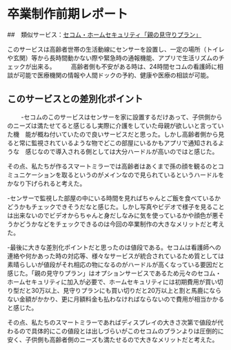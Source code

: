 # 卒業制作前期レポート
  
##　類似サービス：[セコム・ホームセキュリティ「親の見守りプラン」](https://www.secom.co.jp/homesecurity/plan/seniorparents/)
  
  このサービスは高齢者世帯の生活動線にセンサーを設置し、一定の場所（トイレや玄関）等から長時間動かない際や緊急時の通報機能、アプリで生活リズムのチェックが出来る。
  　　
  高齢者側も不安がある時は、24時間セコムの看護師に相談が可能で医療機関の情報や人間ドックの予約、健康や医療の相談が可能。
    
## このサービスとの差別化ポイント
　　
-セコムのこのサービスはセンサーを家に設置するだけあって、子供側からのニーズは満たせてると感じるし実際に介護をしていた母親が欲しいと言っていた機　能が概ね付いていたので良いサービスだと思った。しかし高齢者側から見ると常に監視されているような物でどこの部屋にいるかもアプリで通知されるような　感じなので導入される側としては大分ハードルが高いのではと感じた。
   
その点、私たちが作るスマートミラーでは高齢者はあくまで孫の顔を観るのとコミュニケーションを取るというのがメインなので見られているというハードルをかなり下げられると考えた。
  
-センサーで監視した部屋の中にいる時間を見ればちゃんとご飯を食べているかどうかもチェックできそうだなと感じた。しかし写真やビデオで様子を見ることは出来ないのでビデオからちゃんと身だしなみに気を使っているかや顔色が悪そうかどうかなどをチェックできるのは今回の卒業制作の大きなメリットだと考えた。
  
-最後に大きな差別化ポイントだと思ったのは値段である。セコムは看護師への連絡や何かあった時の対応等、様々なサービスが統合されているため質としては素晴らしいが値段がそれ相応の物になるのがハードルが高くなっている要因だと感じた。「親の見守りプラン」はオプションサービスであるため元々のセコム・ホームセキュリティに加入が必要で、ホームセキュリティには初期費用が買い切り型だと30万以上、見守りプランにも買い切りだと20万以上と割と馬鹿にならない金額がかかり、更に月額料金も払わなければならないので費用が相当かかると感じた。
  
その点、私たちのスマートミラーであればディスプレイの大きさ次第で値段が代わるので具体的にこの値段とは出しづらいがこのセコムのプランよりは圧倒的に安く、子供側も高齢者側のニーズも満たせるので大きなメリットだと考えた。
  

